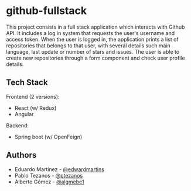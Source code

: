# github-fullstack

This project consists in a full stack application which interacts with Github API. It includes a log in system that requests the user's username and access token. When the user is logged in, the application prints a list of repositories that belongs to that user, with several details such main language, last update or number of stars and issues. The user is able to create new repositories through a form component and check user profile details.

## Tech Stack
Frontend (2 versions):
* React (w/ Redux)
* Angular

Backend:
* Spring boot (w/ OpenFeign)

## Authors
* Eduardo Martínez - [@edwardmartins](https://github.com/edwardmartins)
* Pablo Tezanos - [@ptezanos](https://github.com/ptezanos)
* Alberto Gómez - [@algmebe1](https://github.com/algmebe1)
